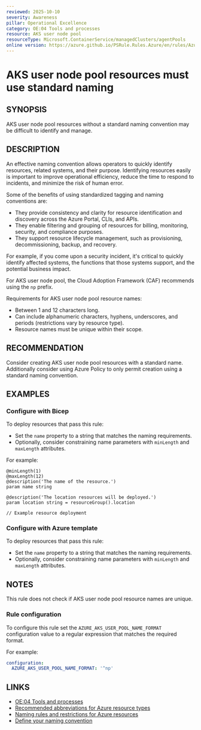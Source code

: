 ```yaml
---
reviewed: 2025-10-10
severity: Awareness
pillar: Operational Excellence
category: OE:04 Tools and processes
resource: AKS user node pool
resourceType: Microsoft.ContainerService/managedClusters/agentPools
online version: https://azure.github.io/PSRule.Rules.Azure/en/rules/Azure.AKS.UserPoolNaming/
---
```


# AKS user node pool resources must use standard naming

## SYNOPSIS

AKS user node pool resources without a standard naming convention may be difficult to identify and manage.

## DESCRIPTION

An effective naming convention allows operators to quickly identify resources, related systems, and their purpose.
Identifying resources easily is important to improve operational efficiency, reduce the time to respond to incidents,
and minimize the risk of human error.

Some of the benefits of using standardized tagging and naming conventions are:

- They provide consistency and clarity for resource identification and discovery across the Azure Portal, CLIs, and APIs.
- They enable filtering and grouping of resources for billing, monitoring, security, and compliance purposes.
- They support resource lifecycle management, such as provisioning, decommissioning, backup, and recovery.

For example, if you come upon a security incident, it's critical to quickly identify affected systems,
the functions that those systems support, and the potential business impact.

For AKS user node pool, the Cloud Adoption Framework (CAF) recommends using the `np` prefix.

Requirements for AKS user node pool resource names:

- Between 1 and 12 characters long.
- Can include alphanumeric characters, hyphens, underscores, and periods (restrictions vary by resource type).
- Resource names must be unique within their scope.

## RECOMMENDATION

Consider creating AKS user node pool resources with a standard name.
Additionally consider using Azure Policy to only permit creation using a standard naming convention.

## EXAMPLES

### Configure with Bicep

To deploy resources that pass this rule:

- Set the `name` property to a string that matches the naming requirements.
- Optionally, consider constraining name parameters with `minLength` and `maxLength` attributes.

For example:

```bicep
@minLength(1)
@maxLength(12)
@description('The name of the resource.')
param name string

@description('The location resources will be deployed.')
param location string = resourceGroup().location

// Example resource deployment
```

### Configure with Azure template

To deploy resources that pass this rule:

- Set the `name` property to a string that matches the naming requirements.
- Optionally, consider constraining name parameters with `minLength` and `maxLength` attributes.

## NOTES

This rule does not check if AKS user node pool resource names are unique.

<!-- caf:note name-format -->

### Rule configuration

<!-- module:config rule AZURE_AKS_USER_POOL_NAME_FORMAT -->

To configure this rule set the `AZURE_AKS_USER_POOL_NAME_FORMAT` configuration value to a regular expression
that matches the required format.

For example:

```yaml
configuration:
  AZURE_AKS_USER_POOL_NAME_FORMAT: '^np'
```

## LINKS

- [OE:04 Tools and processes](https://learn.microsoft.com/azure/well-architected/operational-excellence/tools-processes)
- [Recommended abbreviations for Azure resource types](https://learn.microsoft.com/azure/cloud-adoption-framework/ready/azure-best-practices/resource-abbreviations)
- [Naming rules and restrictions for Azure resources](https://learn.microsoft.com/azure/azure-resource-manager/management/resource-name-rules)
- [Define your naming convention](https://learn.microsoft.com/azure/cloud-adoption-framework/ready/azure-best-practices/resource-naming)

